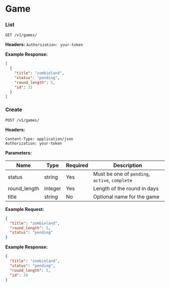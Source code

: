 # Game

### List

`GET /v1/games/`

**Headers:**
`Authorization: your-token`

**Example Response:**
```json
[
  {
    "title": "zombieland",
    "status": "pending",
    "round_length": 5,
    "id": 11
  }
]
```

### Create

`POST /v1/games/`

**Headers:**

`Content-Type: application/json` <br />
`Authorization: your-token`

**Parameters:**

|**Name**|**Type**|**Required**|**Description**|
| ------------ |-------- | ---------- | ------------- |
| status       | string  | Yes        | Must be one of `pending`, `active`, `complete` |
| round_length | integer | Yes        | Length of the round in days |
| title        | string  | No         | Optional name for the game |

**Example Request:**

```json
{
  "title": "zombieland",
  "round_length": 5,
  "status": "pending"
}
```

**Example Response:**

```json
{
  "title": "zombieland",
  "status": "pending",
  "round_length": 5,
  "id": 10
}
```
